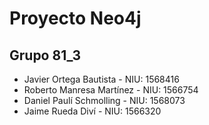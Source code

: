 # Proyecto Neo4j
## Grupo 81_3

- Javier Ortega Bautista - NIU: 1568416
- Roberto Manresa Martínez - NIU: 1566754	          
- Daniel Paulí Schmolling - NIU: 1568073
- Jaime Rueda Diví - NIU: 1566320

